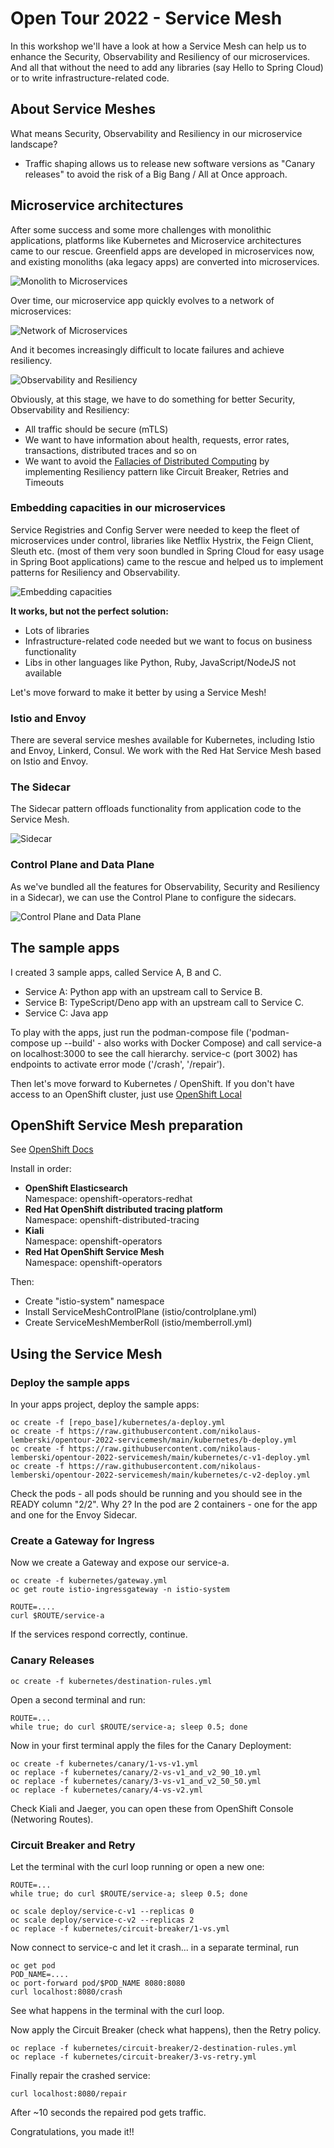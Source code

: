 # Open Tour 2022 - Service Mesh

In this workshop we'll have a look at how a Service Mesh can help us to enhance the Security, Observability and Resiliency of our microservices. And all that without the need to add any libraries (say Hello to Spring Cloud) or to write infrastructure-related code.

## About Service Meshes

What means Security, Observability and Resiliency in our microservice landscape?


* Traffic shaping allows us to release new software versions as "Canary releases" to avoid the risk of a Big Bang / All at Once approach.

## Microservice architectures

After some success and some more challenges with monolithic applications, platforms like Kubernetes and Microservice architectures came to our rescue. Greenfield apps are developed in microservices now, and existing monoliths (aka legacy apps) are converted into microservices.

![Monolith to Microservices](docs/diagrams/monolith_to_microservices.png)

Over time, our microservice app quickly evolves to a network of microservices:

![Network of Microservices](docs/diagrams/network_of_microservices.png)

And it becomes increasingly difficult to locate failures and achieve resiliency.

![Observability and Resiliency](docs/diagrams/observability_resiliency.png)

Obviously, at this stage, we have to do something for better Security, Observability and Resiliency:

* All traffic should be secure (mTLS)
* We want to have information about health, requests, error rates, transactions, distributed traces and so on
* We want to avoid the [Fallacies of Distributed Computing](https://en.wikipedia.org/wiki/Fallacies_of_distributed_computing) by implementing Resiliency pattern like Circuit Breaker, Retries and Timeouts

### Embedding capacities in our microservices

Service Registries and Config Server were needed to keep the fleet of microservices under control, libraries like Netflix Hystrix, the Feign Client, Sleuth etc. (most of them very soon bundled in Spring Cloud for easy usage in Spring Boot applications) came to the rescue and helped us to implement patterns for Resiliency and Observability. 

![Embedding capacities](docs/diagrams/embedding_capacities.png)

**It works, but not the perfect solution:**

* Lots of libraries
* Infrastructure-related code needed but we want to focus on business functionality
* Libs in other languages like Python, Ruby, JavaScript/NodeJS not available

Let's move forward to make it better by using a Service Mesh!

### Istio and Envoy

There are several service meshes available for Kubernetes, including Istio and Envoy, Linkerd, Consul. We work with the Red Hat Service Mesh based on Istio and Envoy.

### The Sidecar

The Sidecar pattern offloads functionality from application code to the Service Mesh.

![Sidecar](docs/diagrams/sidecar.png)

### Control Plane and Data Plane

As we've bundled all the features for Observability, Security and Resiliency in a Sidecar), we can use the Control Plane to configure the sidecars.

![Control Plane and Data Plane](docs/diagrams/control_data_plane.png)

## The sample apps

I created 3 sample apps, called Service A, B and C.

* Service A: Python app with an upstream call to Service B.
* Service B: TypeScript/Deno app with an upstream call to Service C.
* Service C: Java app

To play with the apps, just run the podman-compose file ('podman-compose up --build' - also works with Docker Compose) and call service-a on localhost:3000 to see the call hierarchy. service-c (port 3002) has endpoints to activate error mode ('/crash', '/repair').

Then let's move forward to Kubernetes / OpenShift. If you don't have access to an OpenShift cluster, just use [OpenShift Local](https://developers.redhat.com/products/openshift-local/overview)


## OpenShift Service Mesh preparation

See [OpenShift Docs](https://docs.openshift.com/container-platform/4.11/service_mesh/v2x/installing-ossm.html)

Install in order:

* **OpenShift Elasticsearch**  
Namespace: openshift-operators-redhat
* **Red Hat OpenShift distributed tracing platform**  
Namespace: openshift-distributed-tracing
* **Kiali**  
Namespace: openshift-operators
* **Red Hat OpenShift Service Mesh**  
Namespace: openshift-operators

Then:

* Create "istio-system" namespace
* Install ServiceMeshControlPlane (istio/controlplane.yml)
* Create ServiceMeshMemberRoll (istio/memberroll.yml)

## Using the Service Mesh

### Deploy the sample apps

[repo_base]: https://raw.githubusercontent.com/nikolaus-lemberski/opentour-2022-servicemesh/main

In your apps project, deploy the sample apps:

```
oc create -f [repo_base]/kubernetes/a-deploy.yml
oc create -f https://raw.githubusercontent.com/nikolaus-lemberski/opentour-2022-servicemesh/main/kubernetes/b-deploy.yml
oc create -f https://raw.githubusercontent.com/nikolaus-lemberski/opentour-2022-servicemesh/main/kubernetes/c-v1-deploy.yml
oc create -f https://raw.githubusercontent.com/nikolaus-lemberski/opentour-2022-servicemesh/main/kubernetes/c-v2-deploy.yml
```

Check the pods - all pods should be running and you should see in the READY column "2/2". Why 2? In the pod are 2 containers - one for the app and one for the Envoy Sidecar.

### Create a Gateway for Ingress

Now we create a Gateway and expose our service-a.

```
oc create -f kubernetes/gateway.yml
oc get route istio-ingressgateway -n istio-system

ROUTE=....
curl $ROUTE/service-a
```

If the services respond correctly, continue.

### Canary Releases

```
oc create -f kubernetes/destination-rules.yml
```

Open a second terminal and run:
```
ROUTE=...
while true; do curl $ROUTE/service-a; sleep 0.5; done
```

Now in your first terminal apply the files for the Canary Deployment:

```
oc create -f kubernetes/canary/1-vs-v1.yml
oc replace -f kubernetes/canary/2-vs-v1_and_v2_90_10.yml
oc replace -f kubernetes/canary/3-vs-v1_and_v2_50_50.yml
oc replace -f kubernetes/canary/4-vs-v2.yml
```

Check Kiali and Jaeger, you can open these from OpenShift Console (Networing Routes).

### Circuit Breaker and Retry

Let the terminal with the curl loop running or open a new one:
```
ROUTE=...
while true; do curl $ROUTE/service-a; sleep 0.5; done
```

```
oc scale deploy/service-c-v1 --replicas 0
oc scale deploy/service-c-v2 --replicas 2
oc replace -f kubernetes/circuit-breaker/1-vs.yml
```

Now connect to service-c and let it crash... in a separate terminal, run

```
oc get pod
POD_NAME=....
oc port-forward pod/$POD_NAME 8080:8080
curl localhost:8080/crash
```

See what happens in the terminal with the curl loop.

Now apply the Circuit Breaker (check what happens), then the Retry policy.

```
oc replace -f kubernetes/circuit-breaker/2-destination-rules.yml
oc replace -f kubernetes/circuit-breaker/3-vs-retry.yml
```

Finally repair the crashed service:
```
curl localhost:8080/repair
```

After ~10 seconds the repaired pod gets traffic.


Congratulations, you made it!!
